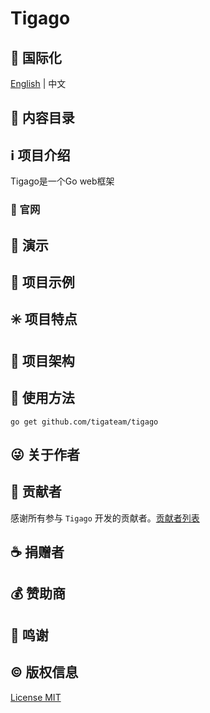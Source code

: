 # Tigago

## :large_blue_circle: 国际化

[English](README.md) | 中文

## :book: 内容目录

## :information_source: 项目介绍

Tigago是一个Go web框架

### :bell: 官网

## :foggy: 演示

## :large_blue_diamond: 项目示例

## :eight_spoked_asterisk: 项目特点

## :leaves: 项目架构

## :gem: 使用方法

``` 
go get github.com/tigateam/tigago
```

## :stuck_out_tongue_winking_eye: 关于作者

## :stars: 贡献者

感谢所有参与 `Tigago` 开发的贡献者。[贡献者列表](https://github.com/tigateam/tigago/graphs/contributors)

## :coffee: 捐赠者

## :moneybag: 赞助商

## :clap: 鸣谢

## :copyright: 版权信息

[License MIT](LICENSE)
